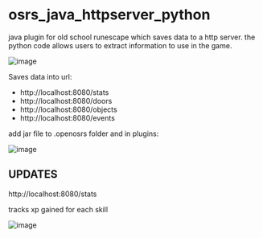 # osrs_java_httpserver_python
java plugin for old school runescape which saves data to a http server. the python code allows users to extract information to use in the game.

![image](https://user-images.githubusercontent.com/81003470/161666246-a6cb1232-bfcd-47f0-9b87-442980ba5297.png)

Saves data into url: 
- http://localhost:8080/stats
- http://localhost:8080/doors
- http://localhost:8080/objects
- http://localhost:8080/events

add jar file to .openosrs folder and in plugins:

![image](https://user-images.githubusercontent.com/81003470/161666560-33cc6388-08d6-4259-89ee-16640af44221.png)

## UPDATES

http://localhost:8080/stats

tracks xp gained for each skill

![image](https://user-images.githubusercontent.com/81003470/172141180-2f9919f1-dff0-4034-9b47-fdbbb6a53e25.png)

